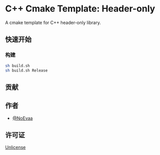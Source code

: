 # C++ Cmake Template: Header-only

A cmake template for C++ header-only library.

## 快速开始

### 构建

```bash
sh build.sh
sh build.sh Release
```

## 贡献

## 作者

- [@NoEvaa](https://github.com/NoEvaa)

## 许可证

[Unlicense](LICENSE)

